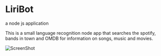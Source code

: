 # LiriBot
a node js application 

This is a small language recognition node app that searches the spotify, bands in town and OMDB for information on songs, music and movies.

![ScreenShot](https://{https://www.dropbox.com/s/xlhv4zy16366pik/Screenshot%202019-04-28%2021.37.51.png?dl=0})
